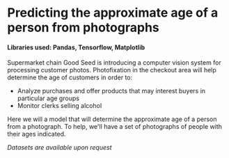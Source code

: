 # Predicting the approximate age of a person from photographs

#### Libraries used: Pandas, Tensorflow, Matplotlib

Supermarket chain Good Seed is introducing a computer vision system for processing customer photos. Photofixation in the checkout area will help determine the age of customers in order to:

- Analyze purchases and offer products that may interest buyers in particular age groups
- Monitor clerks selling alcohol

Here we will a model that will determine the approximate age of a person from a photograph. To help, we'll have a set of photographs of people with their ages indicated.

*Datasets are available upon request*
